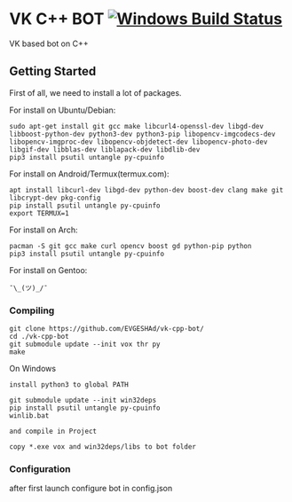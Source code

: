 # VK C++ BOT  [![Windows Build Status](https://ci.appveyor.com/api/projects/status/github/EVGESHAd/vk-cpp-bot?svg=true)](https://ci.appveyor.com/project/EVGESHAd/vk-cpp-bot)

VK based bot on C++

## Getting Started

First of all, we need to install a lot of packages.

For install on Ubuntu/Debian:
```
sudo apt-get install git gcc make libcurl4-openssl-dev libgd-dev libboost-python-dev python3-dev python3-pip libopencv-imgcodecs-dev libopencv-imgproc-dev libopencv-objdetect-dev libopencv-photo-dev libgif-dev libblas-dev liblapack-dev libdlib-dev
pip3 install psutil untangle py-cpuinfo
````
For install on Android/Termux(termux.com):
```
apt install libcurl-dev libgd-dev python-dev boost-dev clang make git libcrypt-dev pkg-config
pip install psutil untangle py-cpuinfo
export TERMUX=1
```
For install on Arch:
```
pacman -S git gcc make curl opencv boost gd python-pip python
pip3 install psutil untangle py-cpuinfo
```
For install on Gentoo:
```
¯\_(ツ)_/¯
```
### Compiling

```
git clone https://github.com/EVGESHAd/vk-cpp-bot/
cd ./vk-cpp-bot
git submodule update --init vox thr py
make
```

On Windows
```
install python3 to global PATH

git submodule update --init win32deps
pip install psutil untangle py-cpuinfo
winlib.bat

and compile in Project

copy *.exe vox and win32deps/libs to bot folder
```

### Configuration
after first launch configure bot in config.json
